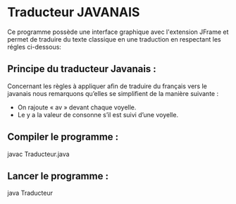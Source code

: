 # Traducteur JAVANAIS

Ce programme possède une interface graphique avec l'extension JFrame et permet de traduire du texte classique en une traduction en respectant les régles ci-dessous:

## Principe du traducteur Javanais :

Concernant les règles à appliquer afin de traduire du français vers le javanais nous remarquons qu’elles se simplifient de la manière suivante :
- On rajoute « av » devant chaque voyelle.
- Le y a la valeur de consonne s’il est suivi d’une voyelle.

## Compiler le programme :
javac Traducteur.java

## Lancer le programme :
java Traducteur

